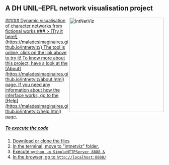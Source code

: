 ## A DH UNIL–EPFL network visualisation project

<a href="https://maladesimaginaires.github.io/intnetviz/">
<img src="https://raw.githubusercontent.com/maladesimaginaires/intnetviz/gh-pages/img/intnetviz_graph.png" alt="IntNetViz" width="300" align="right"> 
##### Dynamic visualisation of character networks from fictional works
### > [Try it here!](https://maladesimaginaires.github.io/intnetviz/)
The tool is online, click on the link above to try it! To know more about this project, have a look at the [About](https://maladesimaginaires.github.io/intnetviz/about.html) page. If you need any information about how the interface works, go to the [Help](https://maladesimaginaires.github.io/intnetviz/help.html) page.

##### To execute the code

1. Download or clone the files
2. In the terminal, move to "intnetviz" folder.
3. Execute ```python -m SimpleHTTPServer 8888 &```
4. In the browser, go to ```http://localhost:8888/```
